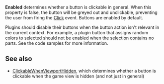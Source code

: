 **Enabled** determines whether a button is clickable in general. When this property is false, the button will be greyed out and unclickable, preventing the user from firing the [Click](https://developer.roblox.com/en-us/api-reference/event/PluginToolbarButton/Click) event. Buttons are enabled by default.

Plugins should disable their buttons when the button action isn't relevant in the current context. For example, a plugin button that assigns random colors to selected should not be enabled when the selection contains no parts. See the code samples for more information.

See also
--------

*   [ClickableWhenViewportHidden](https://developer.roblox.com/en-us/api-reference/property/PluginToolbarButton/ClickableWhenViewportHidden), which determines whether a button is clickable when the game view is hidden (and not just in general)